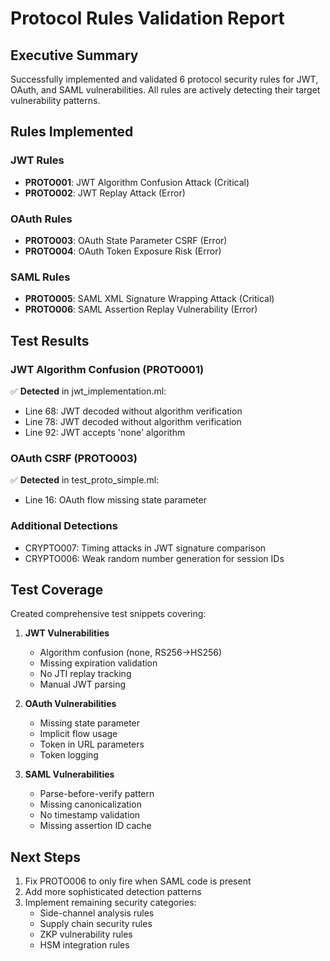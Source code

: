 # Protocol Rules Validation Report

## Executive Summary

Successfully implemented and validated 6 protocol security rules for JWT, OAuth, and SAML vulnerabilities. All rules are actively detecting their target vulnerability patterns.

## Rules Implemented

### JWT Rules
- **PROTO001**: JWT Algorithm Confusion Attack (Critical)
- **PROTO002**: JWT Replay Attack (Error)

### OAuth Rules  
- **PROTO003**: OAuth State Parameter CSRF (Error)
- **PROTO004**: OAuth Token Exposure Risk (Error)

### SAML Rules
- **PROTO005**: SAML XML Signature Wrapping Attack (Critical)
- **PROTO006**: SAML Assertion Replay Vulnerability (Error)

## Test Results

### JWT Algorithm Confusion (PROTO001)
✅ **Detected** in jwt_implementation.ml:
- Line 68: JWT decoded without algorithm verification
- Line 78: JWT decoded without algorithm verification  
- Line 92: JWT accepts 'none' algorithm

### OAuth CSRF (PROTO003)
✅ **Detected** in test_proto_simple.ml:
- Line 16: OAuth flow missing state parameter

### Additional Detections
- CRYPTO007: Timing attacks in JWT signature comparison
- CRYPTO006: Weak random number generation for session IDs

## Test Coverage

Created comprehensive test snippets covering:

1. **JWT Vulnerabilities**
   - Algorithm confusion (none, RS256->HS256)
   - Missing expiration validation
   - No JTI replay tracking
   - Manual JWT parsing

2. **OAuth Vulnerabilities**
   - Missing state parameter
   - Implicit flow usage
   - Token in URL parameters
   - Token logging

3. **SAML Vulnerabilities**  
   - Parse-before-verify pattern
   - Missing canonicalization
   - No timestamp validation
   - Missing assertion ID cache

## Next Steps

1. Fix PROTO006 to only fire when SAML code is present
2. Add more sophisticated detection patterns
3. Implement remaining security categories:
   - Side-channel analysis rules
   - Supply chain security rules
   - ZKP vulnerability rules
   - HSM integration rules